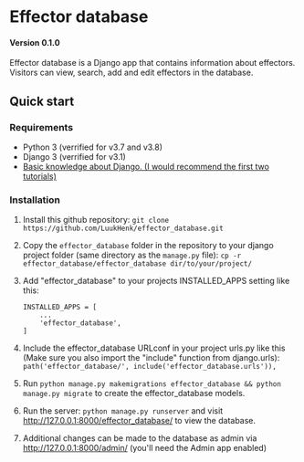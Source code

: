 # Effector database
#### Version 0.1.0
Effector database is a Django app that contains information about effectors.
Visitors can view, search, add and edit effectors in the database.

## Quick start
### Requirements
- Python 3 (verrified for v3.7 and v3.8)
- Django 3 (verrified for v3.1)
- [Basic knowledge about Django. (I would recommend the first two tutorials)](https://docs.djangoproject.com/en/3.1/intro/)

### Installation
1. Install this github repository:
`git clone https://github.com/LuukHenk/effector_database.git`

2. Copy the `effector_database` folder in the repository to your django project folder (same directory as the `manage.py` file):
`cp -r effector_database/effector_database dir/to/your/project/`
3. Add "effector_database" to your projects INSTALLED_APPS setting like this:
	```
    INSTALLED_APPS = [
        ...
        'effector_database',
    ]
	```
4. Include the effector_database URLconf in your project urls.py like this (Make sure you also import the "include" function from django.urls):
	`path('effector_database/', include('effector_database.urls')),`

5. Run `python manage.py makemigrations effector_database && python manage.py migrate` to create the effector_database models.

6. Run the server: `python manage.py runserver` and visit http://127.0.0.1:8000/effector_database/ to view the database.

7. Additional changes can be made to the database as admin via
   http://127.0.0.1:8000/admin/ (you'll need the Admin app enabled)

